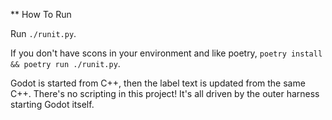 ** How To Run

Run `./runit.py`.

If you don't have scons in your environment and like poetry, `poetry install && poetry run ./runit.py`.

Godot is started from C++, then the label text is updated from the same C++. There's no scripting in this project! It's all driven by the outer harness starting Godot itself.
